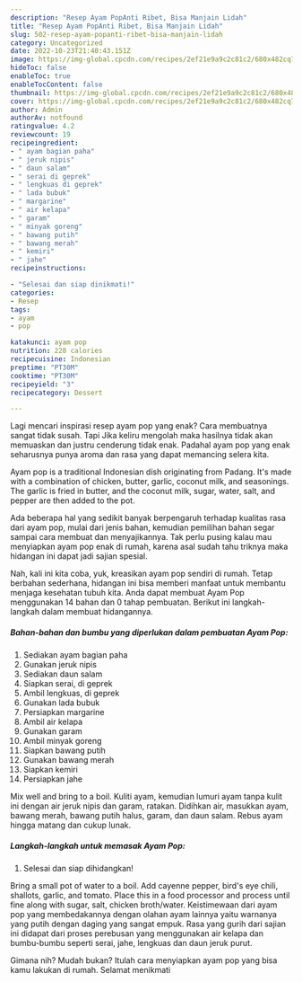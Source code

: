 ```yaml
---
description: "Resep Ayam PopAnti Ribet, Bisa Manjain Lidah"
title: "Resep Ayam PopAnti Ribet, Bisa Manjain Lidah"
slug: 502-resep-ayam-popanti-ribet-bisa-manjain-lidah
category: Uncategorized
date: 2022-10-23T21:40:43.151Z
image: https://img-global.cpcdn.com/recipes/2ef21e9a9c2c81c2/680x482cq70/ayam-pop-foto-resep-utama.jpg
hideToc: false
enableToc: true
enableTocContent: false
thumbnail: https://img-global.cpcdn.com/recipes/2ef21e9a9c2c81c2/680x482cq70/ayam-pop-foto-resep-utama.jpg
cover: https://img-global.cpcdn.com/recipes/2ef21e9a9c2c81c2/680x482cq70/ayam-pop-foto-resep-utama.jpg
author: Admin
authorAv: notfound
ratingvalue: 4.2
reviewcount: 19
recipeingredient:
- " ayam bagian paha"
- " jeruk nipis"
- " daun salam"
- " serai di geprek"
- " lengkuas di geprek"
- " lada bubuk"
- " margarine"
- " air kelapa"
- " garam"
- " minyak goreng"
- " bawang putih"
- " bawang merah"
- " kemiri"
- " jahe"
recipeinstructions:

- "Selesai dan siap dinikmati!"
categories:
- Resep
tags:
- ayam
- pop

katakunci: ayam pop 
nutrition: 228 calories
recipecuisine: Indonesian
preptime: "PT30M"
cooktime: "PT30M"
recipeyield: "3"
recipecategory: Dessert

---
```



Lagi mencari inspirasi resep ayam pop yang enak? Cara membuatnya sangat tidak susah. Tapi Jika keliru mengolah maka hasilnya tidak akan memuaskan dan justru cenderung tidak enak. Padahal ayam pop yang enak seharusnya punya aroma dan rasa yang dapat memancing selera kita.


Ayam pop is a traditional Indonesian dish originating from Padang. It&#39;s made with a combination of chicken, butter, garlic, coconut milk, and seasonings. The garlic is fried in butter, and the coconut milk, sugar, water, salt, and pepper are then added to the pot.

Ada beberapa hal yang sedikit banyak berpengaruh terhadap kualitas rasa dari ayam pop, mulai dari jenis bahan, kemudian pemilihan bahan segar sampai cara membuat dan menyajikannya. Tak perlu pusing kalau mau menyiapkan ayam pop enak di rumah, karena asal sudah tahu triknya maka hidangan ini dapat jadi sajian spesial.


Nah, kali ini kita coba, yuk, kreasikan ayam pop sendiri di rumah. Tetap berbahan sederhana, hidangan ini bisa memberi manfaat untuk membantu menjaga kesehatan tubuh kita. Anda dapat membuat Ayam Pop menggunakan 14 bahan dan 0 tahap pembuatan. Berikut ini langkah-langkah dalam membuat hidangannya.

<!--inarticleads1-->

##### Bahan-bahan dan bumbu yang diperlukan dalam pembuatan Ayam Pop:

1. Sediakan  ayam bagian paha
1. Gunakan  jeruk nipis
1. Sediakan  daun salam
1. Siapkan  serai, di geprek
1. Ambil  lengkuas, di geprek
1. Gunakan  lada bubuk
1. Persiapkan  margarine
1. Ambil  air kelapa
1. Gunakan  garam
1. Ambil  minyak goreng
1. Siapkan  bawang putih
1. Gunakan  bawang merah
1. Siapkan  kemiri
1. Persiapkan  jahe


Mix well and bring to a boil. Kuliti ayam, kemudian lumuri ayam tanpa kulit ini dengan air jeruk nipis dan garam, ratakan. Didihkan air, masukkan ayam, bawang merah, bawang putih halus, garam, dan daun salam. Rebus ayam hingga matang dan cukup lunak. 

<!--inarticleads2-->

##### Langkah-langkah untuk memasak Ayam Pop:


1. Selesai dan siap dihidangkan!

Bring a small pot of water to a boil. Add cayenne pepper, bird&#39;s eye chili, shallots, garlic, and tomato. Place this in a food processor and process until fine along with sugar, salt, chicken broth/water. Keistimewaan dari ayam pop yang membedakannya dengan olahan ayam lainnya yaitu warnanya yang putih dengan daging yang sangat empuk. Rasa yang gurih dari sajian ini didapat dari proses perebusan yang menggunakan air kelapa dan bumbu-bumbu seperti serai, jahe, lengkuas dan daun jeruk purut. 

Gimana nih? Mudah bukan? Itulah cara menyiapkan ayam pop yang bisa kamu lakukan di rumah. Selamat menikmati
